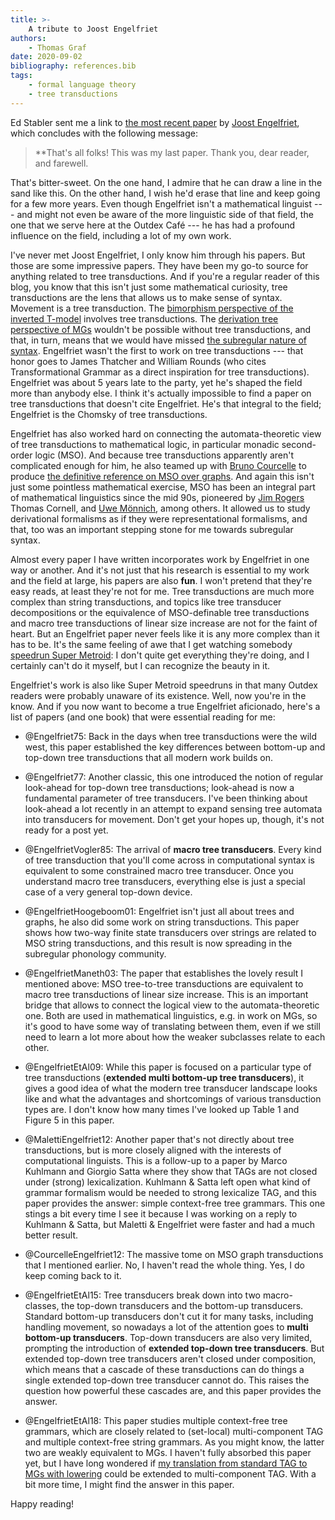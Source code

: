 ```yaml
---
title: >-
    A tribute to Joost Engelfriet
authors:
    - Thomas Graf
date: 2020-09-02
bibliography: references.bib
tags:
    - formal language theory
    - tree transductions
---
```


<!-- START_SUMMARY_BLOCK -->
Ed Stabler sent me a link to [the most recent paper](https://arxiv.org/pdf/2008.12151.pdf) by [Joost Engelfriet](http://liacs.leidenuniv.nl/~engelfrietj/), which concludes with the following message:

> **That's all folks! This was my last paper. Thank you, dear reader, and farewell.

That's bitter-sweet.
On the one hand, I admire that he can draw a line in the sand like this.
On the other hand, I wish he'd erase that line and keep going for a few more years.
Even though Engelfriet isn't a mathematical linguist --- and might not even be aware of the more linguistic side of that field, the one that we serve here at the Outdex Café --- he has had a profound influence on the field, including a lot of my own work.
<!-- END_SUMMARY_BLOCK -->

I've never met Joost Engelfriet, I only know him through his papers.
But those are some impressive papers.
They have been my go-to source for anything related to tree transductions.
And if you're a regular reader of this blog, you know that this isn't just some mathematical curiosity, tree transductions are the lens that allows us to make sense of syntax.
Movement is a tree transduction.
The [bimorphism perspective of the inverted T-model]() involves tree transductions.
The [derivation tree perspective of MGs]() wouldn't be possible without tree transductions, and that, in turn, means that we would have missed [the subregular nature of syntax]().
Engelfriet wasn't the first to work on tree transductions --- that honor goes to James Thatcher and William Rounds (who cites Transformational Grammar as a direct inspiration for tree transductions).
Engelfriet was about 5 years late to the party, yet he's shaped the field more than anybody else.
I think it's actually impossible to find a paper on tree transductions that doesn't cite Engelfriet.
He's that integral to the field; Engelfriet is the Chomsky of tree transductions.

Engelfriet has also worked hard on connecting the automata-theoretic view of tree transductions to mathematical logic, in particular monadic second-order logic (MSO).
And because tree transductions apparently aren't complicated enough for him, he also teamed up with [Bruno Courcelle](https://www.labri.fr/perso/courcell/ActSci.html) to produce [the definitive reference on MSO over graphs](http://www.labri.fr/perso/courcell/Book/TheBook.pdf).
And again this isn't just some pointless mathematical exercise, MSO has been an integral part of mathematical linguistics since the mid 90s, pioneered by [Jim Rogers](https://www.cs.earlham.edu/~jrogers/) Thomas Cornell, and [Uwe Mönnich](http://www.tcl-sfs.uni-tuebingen.de/~um/), among others.
It allowed us to study derivational formalisms as if they were representational formalisms, and that, too was an important stepping stone for me towards subregular syntax.

Almost every paper I have written incorporates work by Engelfriet in one way or another.
And it's not just that his research is essential to my work and the field at large, his papers are also **fun**.
I won't pretend that they're easy reads, at least they're not for me.
Tree transductions are much more complex than string transductions, and topics like tree transducer decompositions or the equivalence of MSO-definable tree transductions and macro tree transductions of linear size increase are not for the faint of heart.
But an Engelfriet paper never feels like it is any more complex than it has to be.
It's the same feeling of awe that I get watching somebody [speedrun Super Metroid](https://youtu.be/shNyq0TfHBs?t=230): I don't quite get everything they're doing, and I certainly can't do it myself, but I can recognize the beauty in it.

Engelfriet's work is also like Super Metroid speedruns in that many Outdex readers were probably unaware of its existence.
Well, now you're in the know. 
And if you now want to become a true Engelfriet aficionado, here's a list of papers (and one book) that were essential reading for me:

- @Engelfriet75:
  Back in the days when tree transductions were the wild west, this paper established the key differences between bottom-up and top-down tree transductions that all modern work builds on.

- @Engelfriet77:
  Another classic, this one introduced the notion of regular look-ahead for top-down tree transductions; look-ahead is now a fundamental parameter of tree transducers.
  I've been thinking about look-ahead a lot recently in an attempt to expand sensing tree automata into transducers for movement.
  Don't get your hopes up, though, it's not ready for a post yet.

- @EngelfrietVogler85:
  The arrival of **macro tree transducers**.
  Every kind of tree transduction that you'll come across in computational syntax is equivalent to some constrained macro tree transducer.
  Once you understand macro tree transducers, everything else is just a special case of a very general top-down device.

- @EngelfrietHoogeboom01:
  Engelfriet isn't just all about trees and graphs, he also did some work on string transductions.
  This paper shows how two-way finite state transducers over strings are related to MSO string transductions, and this result is now spreading in the subregular phonology community.

- @EngelfrietManeth03:
  The paper that establishes the lovely result I mentioned above: MSO tree-to-tree transductions are equivalent to macro tree transductions of linear size increase.
  This is an important bridge that allows to connect the logical view to the automata-theoretic one.
  Both are used in mathematical linguistics, e.g. in work on MGs, so it's good to have some way of translating between them, even if we still need to learn a lot more about how the weaker subclasses relate to each other.

- @EngelfrietEtAl09:
  While this paper is focused on a particular type of tree transductions (**extended multi bottom-up tree transducers**), it gives a good idea of what the modern tree transducer landscape looks like and what the advantages and shortcomings of various transduction types are.
  I don't know how many times I've looked up Table 1 and Figure 5 in this paper.

- @MalettiEngelfriet12:
  Another paper that's not directly about tree transductions, but is more closely aligned with the interests of computational linguists.
  This is a follow-up to a paper by Marco Kuhlmann and Giorgio Satta where they show that TAGs are not closed under (strong) lexicalization.
  Kuhlmann & Satta left open what kind of grammar formalism would be needed to strong lexicalize TAG, and this paper provides the answer: simple context-free tree grammars.
  This one stings a bit every time I see it because I was working on a reply to Kuhlmann & Satta, but Maletti & Engelfriet were faster and had a much better result.

- @CourcelleEngelfriet12:
  The massive tome on MSO graph transductions that I mentioned earlier.
  No, I haven't read the whole thing.
  Yes, I do keep coming back to it.

- @EngelfrietEtAl15:
  Tree transducers break down into two macro-classes, the top-down transducers and the bottom-up transducers.
  Standard bottom-up transducers don't cut it for many tasks, including handling movement, so nowadays a lot of the attention goes to **multi bottom-up transducers**.
  Top-down transducers are also very limited, prompting the introduction of **extended top-down tree transducers**.
  But extended top-down tree transducers aren't closed under composition, which means that a cascade of these transductions can do things a single extended top-down tree transducer cannot do.
  This raises the question how powerful these cascades are, and this paper provides the answer.

- @EngelfrietEtAl18:
  This paper studies multiple context-free tree grammars, which are closely related to (set-local) multi-component TAG and multiple context-free string grammars.
  As you might know, the latter two are weakly equivalent to MGs.
  I haven't fully absorbed this paper yet, but I have long wondered if [my translation from standard TAG to MGs with lowering]() could be extended to multi-component TAG.
  With a bit more time, I might find the answer in this paper.

Happy reading!
